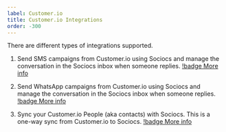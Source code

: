 ```yaml
---
label: Customer.io
title: Customer.io Integrations
order: -300
---
```


There are different types of integrations supported.

1. Send SMS campaigns from Customer.io using Sociocs and manage the conversation in the Sociocs inbox when someone replies. [!badge More info](/integrations/customer.io/sms-campaign.md)

1. Send WhatsApp campaigns from Customer.io using Sociocs and manage the conversation in the Sociocs inbox when someone replies. [!badge More info](/integrations/customer.io/wa-campaign.md)

1. Sync your Customer.io People (aka contacts) with Sociocs. This is a one-way sync from Customer.io to Sociocs. [!badge More info](/integrations/customer.io/contact-sync.md)
